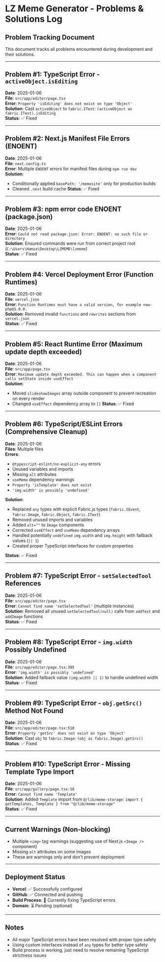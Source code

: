 # LZ Meme Generator - Problems & Solutions Log

## Problem Tracking Document
This document tracks all problems encountered during development and their solutions.

---

## Problem #1: TypeScript Error - `activeObject.isEditing`
**Date**: 2025-01-06  
**File**: `src/app/editor/page.tsx`  
**Error**: `Property 'isEditing' does not exist on type 'Object'`  
**Solution**: Cast `activeObject` to `fabric.IText`: `(activeObject as fabric.IText).isEditing`  
**Status**: ✅ Fixed

---

## Problem #2: Next.js Manifest File Errors (ENOENT)
**Date**: 2025-01-06  
**File**: `next.config.ts`  
**Error**: Multiple `ENOENT` errors for manifest files during `npm run dev`  
**Solution**: 
- Conditionally applied `basePath: '/memesite'` only for production builds
- Cleaned `.next` build cache
**Status**: ✅ Fixed

---

## Problem #3: npm error code ENOENT (package.json)
**Date**: 2025-01-06  
**Error**: `Could not read package.json: Error: ENOENT: no such file or directory`  
**Solution**: Ensured commands were run from correct project root (`C:\Users\Hamza\Desktop\LZMEME\lzmeme`)  
**Status**: ✅ Fixed

---

## Problem #4: Vercel Deployment Error (Function Runtimes)
**Date**: 2025-01-06  
**File**: `vercel.json`  
**Error**: `Function Runtimes must have a valid version, for example now-php@1.0.0.`  
**Solution**: Removed invalid `functions` and `rewrites` sections from `vercel.json`  
**Status**: ✅ Fixed

---

## Problem #5: React Runtime Error (Maximum update depth exceeded)
**Date**: 2025-01-06  
**File**: `src/app/page.tsx`  
**Error**: `Maximum update depth exceeded. This can happen when a component calls setState inside useEffect`  
**Solution**: 
- Moved `slideshowImages` array outside component to prevent recreation on every render
- Changed `useEffect` dependency array to `[]`
**Status**: ✅ Fixed

---

## Problem #6: TypeScript/ESLint Errors (Comprehensive Cleanup)
**Date**: 2025-01-06  
**Files**: Multiple files  
**Errors**: 
- `@typescript-eslint/no-explicit-any` errors
- Unused variables and imports
- Missing `alt` attributes
- `useMemo` dependency warnings
- `Property 'isTemplate' does not exist`
- `'img.width' is possibly 'undefined'`

**Solution**: 
- Replaced `any` types with explicit Fabric.js types (`fabric.IEvent`, `fabric.Image`, `fabric.Object`, `fabric.IText`)
- Removed unused imports and variables
- Added `alt=""` to `Image` components
- Corrected `useEffect` and `useMemo` dependency arrays
- Handled potentially `undefined` `img.width` and `img.height` with fallback values (`|| 1`)
- Created proper TypeScript interfaces for custom properties

**Status**: ✅ Fixed

---

## Problem #7: TypeScript Error - `setSelectedTool` References
**Date**: 2025-01-06  
**File**: `src/app/editor/page.tsx`  
**Error**: `Cannot find name 'setSelectedTool'` (multiple instances)  
**Solution**: Removed all unused `setSelectedTool(null)` calls from `addText` and `addImage` functions  
**Status**: ✅ Fixed

---

## Problem #8: TypeScript Error - `img.width` Possibly Undefined
**Date**: 2025-01-06  
**File**: `src/app/editor/page.tsx:395`  
**Error**: `'img.width' is possibly 'undefined'`  
**Solution**: Added fallback value `(img.width || 1)` to handle undefined width  
**Status**: ✅ Fixed

---

## Problem #9: TypeScript Error - `obj.getSrc()` Method Not Found
**Date**: 2025-01-06  
**File**: `src/app/editor/page.tsx:510`  
**Error**: `Property 'getSrc' does not exist on type 'Object'`  
**Solution**: Cast `obj` to `fabric.Image`: `(obj as fabric.Image).getSrc()`  
**Status**: ✅ Fixed

---

## Problem #10: TypeScript Error - Missing Template Type Import
**Date**: 2025-01-06  
**File**: `src/app/gallery/page.tsx:18`  
**Error**: `Cannot find name 'Template'`  
**Solution**: Added `Template` import from `@/lib/meme-storage`: `import { getTemplates, Template } from "@/lib/meme-storage"`  
**Status**: ✅ Fixed

---

## Current Warnings (Non-blocking)
- Multiple `<img>` tag warnings (suggesting use of Next.js `<Image />` component)
- Missing `alt` attributes on some images
- These are warnings only and don't prevent deployment

---

## Deployment Status
- **Vercel**: ✅ Successfully configured
- **GitHub**: ✅ Connected and pushing
- **Build Process**: 🔄 Currently fixing TypeScript errors
- **Domain**: ⏳ Pending (optional)

---

## Notes
- All major TypeScript errors have been resolved with proper type safety
- Using custom interfaces instead of `any` types for better type safety
- Build process is working, just need to resolve remaining TypeScript strictness issues

